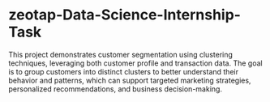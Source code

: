 # zeotap-Data-Science-Internship-Task
This project demonstrates customer segmentation using clustering techniques, leveraging both customer profile and transaction data. The goal is to group customers into distinct clusters to better understand their behavior and patterns, which can support targeted marketing strategies, personalized recommendations, and business decision-making.

